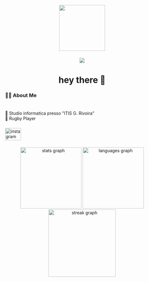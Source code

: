 
<!-- GIF -->
<div align="center">
  <img height="150" src="https://camo.githubusercontent.com/62da68eb62b1e5f175f7d1f0191dd89a653d7908feb22d37d4a0ab07365d6791/68747470733a2f2f6d656469612e67697068792e636f6d2f6d656469612f4d3967624264396e6244724f5475314d71782f67697068792e676966"  />
</div>

###

<!-- VISITATORI -->
<div align="center">
  <img src="https://visitor-badge.laobi.icu/badge?page_id=mattiabracco05.mattiabracco05&"  />
</div>

###

<!-- HEY THERE -->
<h1 align="center">hey there 👋</h1>

###

<!-- ABOUT ME -->
<h3 align="left">👩‍💻 About Me</h3>

###

<p align="left">
  <br>🔭 Studio informatica presso "ITIS G. Rivoira"
  <br>🏉 Rugby Player
</p>

###

<!-- SOCIAL -->
<div align="left">
  <a href="https://www.instagram.com/matti_bracco/" target="_blank">
    <img src="https://raw.githubusercontent.com/maurodesouza/profile-readme-generator/master/src/assets/icons/social/instagram/default.svg" width="52" height="40" alt="instagram logo"  />
  </a>
</div>

###

<!-- STATISTICHE -->
<div align="center">
  <img src="https://github-readme-stats.vercel.app/api?username=mattiabracco05&hide_title=false&hide_rank=false&show_icons=true&include_all_commits=true&count_private=true&disable_animations=false&theme=dracula&locale=en&hide_border=false&order=1" height="200" alt="stats graph"/>
  <img src="https://github-readme-stats.vercel.app/api/top-langs?username=mattiabracco05&locale=en&hide_title=false&layout=compact&card_width=320&langs_count=5&theme=dracula&hide_border=false&order=2" height="200" alt="languages graph"  />
</div>
<div align="center">
  <img src="https://streak-stats.demolab.com?user=mattiabracco05&locale=en&mode=daily&theme=dark&hide_border=false&border_radius=5&order=3" height="220" alt="streak graph"  />
</div>
